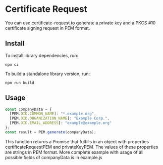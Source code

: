 # Certificate Request

You can use certificate-request to generate a private key and a PKCS #10 certificate signing request in PEM format.

## Install

To install library dependencies, run:

```shell
npm ci
```

To build a standalone library version, run:

```shell
npm run build
```

## Usage

```js
const companyData = {
  [PEM.OID.COMMON_NAME]: "*.example.org",
  [PEM.OID.ORGANIZATION_NAME]: "Example Corp.",
  [PEM.OID.EMAIL_ADDRESS]: "example@example.org"
};
const result = PEM.generate(companyData);
```
This function returns a Promise that fulfills in an object with properties certificateRequestPEM and privateKeyPEM. The values of these properties are strings in PEM format.
More complete example with usage of all possible fields of companyData is in example.js
